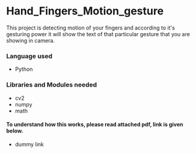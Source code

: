 # Hand_Fingers_Motion_gesture
This project is detecting motion of your fingers and according to it's gesturing power it will show the text of that particular gesture that you are showing in camera.

<h3>Language used</h3>
<ul>
	<li>Python</li>
</ul> 

<h3>Libraries and Modules needed</h3>
<ul>
	<li>cv2</li>
	<li>numpy</li>
	<li>math</li>
</ul>

<h4>To understand how this works, please read attached pdf, link is given below.</h4>

<ul>
	<li>dummy link </li>
</ul> 
